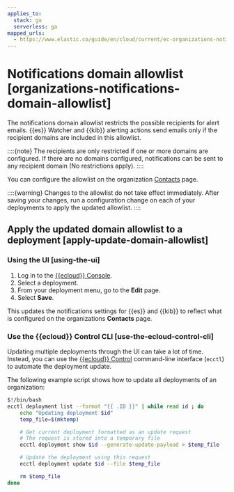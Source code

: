 ```yaml
---
applies_to:
  stack: ga
  serverless: ga
mapped_urls:
  - https://www.elastic.co/guide/en/cloud/current/ec-organizations-notifications-domain-allowlist.html
---
```


# Notifications domain allowlist [organizations-notifications-domain-allowlist]

The notifications domain allowlist restricts the possible recipients for alert emails. {{es}} Watcher and {{kib}} alerting actions send emails only if the recipient domains are included in this allowlist.

::::{note}
The recipients are only restricted if one or more domains are configured. If there are no domains configured, notifications can be sent to any recipient domain (No restrictions apply).
::::

You can configure the allowlist on the organization [Contacts](https://cloud.elastic.co/account/contacts?page=docs&placement=docs-body) page.

::::{warning}
Changes to the allowlist do not take effect immediately. After saving your changes, run a configuration change on each of your deployments to apply the updated allowlist.
::::

## Apply the updated domain allowlist to a deployment [apply-update-domain-allowlist]

### Using the UI [using-the-ui]

1. Log in to the [{{ecloud}} Console](https://cloud.elastic.co?page=docs&placement=docs-body).
2. Select a deployment.
3. From your deployment menu, go to the **Edit** page.
4. Select **Save**.

This updates the notifications settings for {{es}} and {{kib}} to reflect what is configured on the organizations **Contacts** page.

### Use the {{ecloud}} Control CLI [use-the-ecloud-control-cli]

Updating multiple deployments through the UI can take a lot of time. Instead, you can use the [{{ecloud}} Control](ecctl://reference/index.md) command-line interface (`ecctl`) to automate the deployment update.

The following example script shows how to update all deployments of an organization:

```bash
$!/bin/bash
ecctl deployment list --format "{{ .ID }}" | while read id ; do
    echo "Updating deployment $id"
    temp_file=$(mktemp)

    # Get current deployment formatted as an update request
    # The request is stored into a temporary file
    ecctl deployment show $id --generate-update-payload > $temp_file

    # Update the deployment using this request
    ecctl deployment update $id --file $temp_file

    rm $temp_file
done
```

